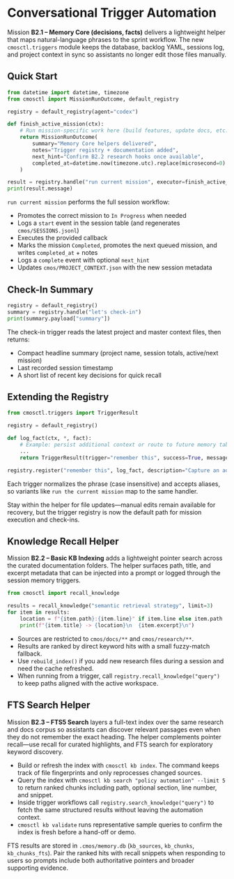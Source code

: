 # Conversational Trigger Automation

Mission **B2.1 – Memory Core (decisions, facts)** delivers a lightweight helper that maps natural-language phrases to the sprint workflow. The new `cmosctl.triggers` module keeps the database, backlog YAML, sessions log, and project context in sync so assistants no longer edit those files manually.

## Quick Start

```python
from datetime import datetime, timezone
from cmosctl import MissionRunOutcome, default_registry

registry = default_registry(agent="codex")

def finish_active_mission(ctx):
    # Run mission-specific work here (build features, update docs, etc.)
    return MissionRunOutcome(
        summary="Memory Core helpers delivered",
        notes="Trigger registry + documentation added",
        next_hint="Confirm B2.2 research hooks once available",
        completed_at=datetime.now(timezone.utc).replace(microsecond=0).isoformat().replace("+00:00", "Z"),
    )

result = registry.handle("run current mission", executor=finish_active_mission)
print(result.message)
```

`run current mission` performs the full session workflow:

- Promotes the correct mission to `In Progress` when needed
- Logs a `start` event in the session table (and regenerates `cmos/SESSIONS.jsonl`)
- Executes the provided callback
- Marks the mission `Completed`, promotes the next queued mission, and writes `completed_at` + notes
- Logs a `complete` event with optional `next_hint`
- Updates `cmos/PROJECT_CONTEXT.json` with the new session metadata

## Check-In Summary

```python
registry = default_registry()
summary = registry.handle("let's check-in")
print(summary.payload["summary"])
```

The check-in trigger reads the latest project and master context files, then returns:

- Compact headline summary (project name, session totals, active/next mission)
- Last recorded session timestamp
- A short list of recent key decisions for quick recall

## Extending the Registry

```python
from cmosctl.triggers import TriggerResult

registry = default_registry()

def log_fact(ctx, *, fact):
    # Example: persist additional context or route to future memory tables.
    ...
    return TriggerResult(trigger="remember this", success=True, message="Fact captured.")

registry.register("remember this", log_fact, description="Capture an ad-hoc fact for later recall.")
```

Each trigger normalizes the phrase (case insensitive) and accepts aliases, so variants like `run the current mission` map to the same handler.

Stay within the helper for file updates—manual edits remain available for recovery, but the trigger registry is now the default path for mission execution and check-ins.

## Knowledge Recall Helper

Mission **B2.2 – Basic KB Indexing** adds a lightweight pointer search across the curated documentation folders. The helper surfaces path, title, and excerpt metadata that can be injected into a prompt or logged through the session memory triggers.

```python
from cmosctl import recall_knowledge

results = recall_knowledge("semantic retrieval strategy", limit=3)
for item in results:
    location = f"{item.path}:{item.line}" if item.line else item.path
    print(f"{item.title} -> {location}\n  {item.excerpt}\n")
```

- Sources are restricted to `cmos/docs/**` and `cmos/research/**`.
- Results are ranked by direct keyword hits with a small fuzzy-match fallback.
- Use `rebuild_index()` if you add new research files during a session and need the cache refreshed.
- When running from a trigger, call `registry.recall_knowledge("query")` to keep paths aligned with the active workspace.

## FTS Search Helper

Mission **B2.3 – FTS5 Search** layers a full-text index over the same research and docs corpus so assistants can discover relevant passages even when they do not remember the exact heading. The helper complements pointer recall—use recall for curated highlights, and FTS search for exploratory keyword discovery.

- Build or refresh the index with `cmosctl kb index`. The command keeps track of file fingerprints and only reprocesses changed sources.
- Query the index with `cmosctl kb search "policy automation" --limit 5` to return ranked chunks including path, optional section, line number, and snippet.
- Inside trigger workflows call `registry.search_knowledge("query")` to fetch the same structured results without leaving the automation context.
- `cmosctl kb validate` runs representative sample queries to confirm the index is fresh before a hand-off or demo.

FTS results are stored in `.cmos/memory.db` (`kb_sources`, `kb_chunks`, `kb_chunks_fts`). Pair the ranked hits with recall snippets when responding to users so prompts include both authoritative pointers and broader supporting evidence.
